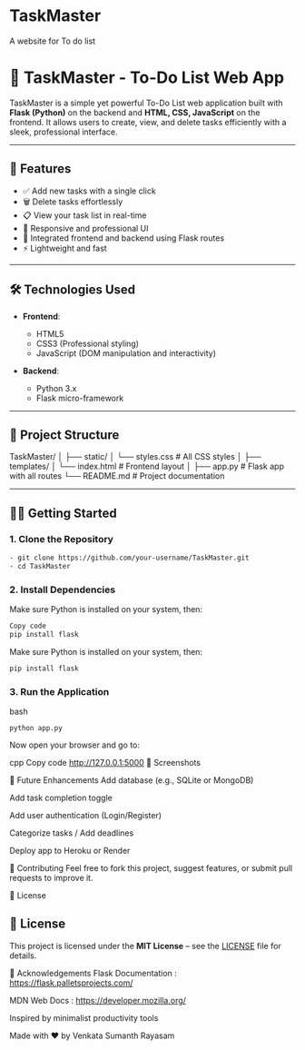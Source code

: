 # TaskMaster
A website for To do list 
# 📝 TaskMaster - To-Do List Web App

TaskMaster is a simple yet powerful To-Do List web application built with **Flask (Python)** on the backend and **HTML, CSS, JavaScript** on the frontend. It allows users to create, view, and delete tasks efficiently with a sleek, professional interface.

---

## 🚀 Features

- ✅ Add new tasks with a single click
- 🗑️ Delete tasks effortlessly
- 📋 View your task list in real-time
- 🎨 Responsive and professional UI
- 🔄 Integrated frontend and backend using Flask routes
- ⚡ Lightweight and fast

---

## 🛠️ Technologies Used

- **Frontend**:
  - HTML5
  - CSS3 (Professional styling)
  - JavaScript (DOM manipulation and interactivity)

- **Backend**:
  - Python 3.x
  - Flask micro-framework

---

## 📁 Project Structure
TaskMaster/
│
├── static/
│ └── styles.css # All CSS styles
│
├── templates/
│ └── index.html # Frontend layout
│
├── app.py # Flask app with all routes
└── README.md # Project documentation


---

## 🧑‍💻 Getting Started

### 1. Clone the Repository

```bash
- git clone https://github.com/your-username/TaskMaster.git
- cd TaskMaster
```
### 2. Install Dependencies
Make sure Python is installed on your system, then:

 ```bash
 Copy code
 pip install flask
 ```
 Make sure Python is installed on your system, then:

 ```bash
 pip install flask
```

### 3. Run the Application
bash
```
python app.py
```
Now open your browser and go to:

cpp
Copy code
http://127.0.0.1:5000
📸 Screenshots


📌 Future Enhancements
 Add database (e.g., SQLite or MongoDB)

 Add task completion toggle

 Add user authentication (Login/Register)

 Categorize tasks / Add deadlines

 Deploy app to Heroku or Render

🤝 Contributing
Feel free to fork this project, suggest features, or submit pull requests to improve it.

📜 License
## 📜 License

This project is licensed under the **MIT License** – see the [LICENSE](LICENSE) file for details.


🙌 Acknowledgements
Flask Documentation : https://flask.palletsprojects.com/

MDN Web Docs : https://developer.mozilla.org/

Inspired by minimalist productivity tools

Made with ❤️ by Venkata Sumanth Rayasam
